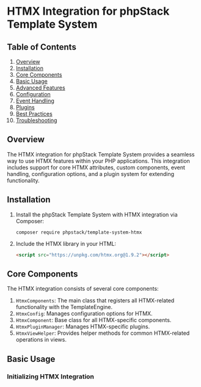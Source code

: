 # HTMX Integration for phpStack Template System

## Table of Contents
1. [Overview](#overview)
2. [Installation](#installation)
3. [Core Components](#core-components)
4. [Basic Usage](#basic-usage)
5. [Advanced Features](#advanced-features)
6. [Configuration](#configuration)
7. [Event Handling](#event-handling)
8. [Plugins](#plugins)
9. [Best Practices](#best-practices)
10. [Troubleshooting](#troubleshooting)

## Overview

The HTMX integration for phpStack Template System provides a seamless way to use HTMX features within your PHP applications. This integration includes support for core HTMX attributes, custom components, event handling, configuration options, and a plugin system for extending functionality.

## Installation

1. Install the phpStack Template System with HTMX integration via Composer:
   ```
   composer require phpstack/template-system-htmx
   ```

2. Include the HTMX library in your HTML:
   ```html
   <script src="https://unpkg.com/htmx.org@1.9.2"></script>
   ```

## Core Components

The HTMX integration consists of several core components:

1. `HtmxComponents`: The main class that registers all HTMX-related functionality with the TemplateEngine.
2. `HtmxConfig`: Manages configuration options for HTMX.
3. `HtmxComponent`: Base class for all HTMX-specific components.
4. `HtmxPluginManager`: Manages HTMX-specific plugins.
5. `HtmxViewHelper`: Provides helper methods for common HTMX-related operations in views.

## Basic Usage

### Initializing HTMX Integration
